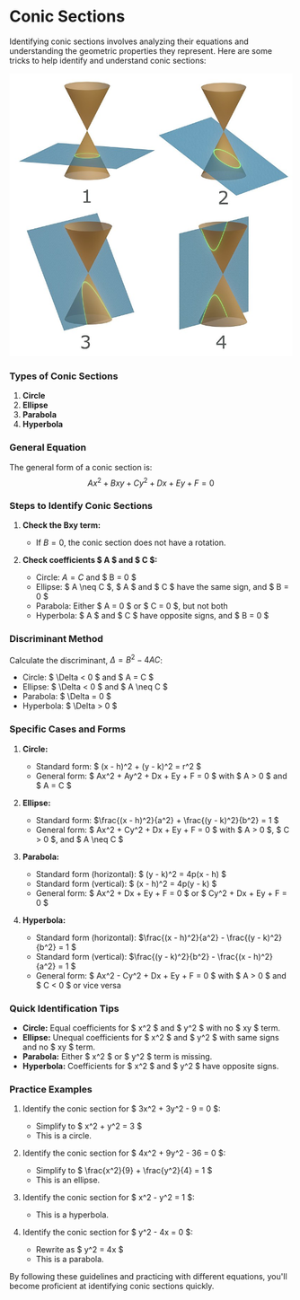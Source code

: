 # Conic Sections

Identifying conic sections involves analyzing their equations and understanding the geometric properties they represent. Here are some tricks to help identify and understand conic sections:

<div style="text-align: center;">

![Conic Sections](./images/conic_sections.png)

</div>

### Types of Conic Sections
1. **Circle**
2. **Ellipse**
3. **Parabola**
4. **Hyperbola**

### General Equation
The general form of a conic section is:
$$ Ax^2 + Bxy + Cy^2 + Dx + Ey + F = 0 $$

### Steps to Identify Conic Sections

1. **Check the Bxy term:**
   - If $B = 0$, the conic section does not have a rotation.

2. **Check coefficients $ A $ and $ C $:**
   - Circle: $A = C$ and $ B = 0 $
   - Ellipse: $ A \neq C $, $ A $ and $ C $ have the same sign, and $ B = 0 $
   - Parabola: Either $ A = 0 $ or $ C = 0 $, but not both
   - Hyperbola: $ A $ and $ C $ have opposite signs, and $ B = 0 $

### Discriminant Method
Calculate the discriminant, $\Delta = B^2 - 4AC$:
- Circle: $ \Delta < 0 $ and $ A = C $
- Ellipse: $ \Delta < 0 $ and $ A \neq C $
- Parabola: $ \Delta = 0 $
- Hyperbola: $ \Delta > 0 $

### Specific Cases and Forms
1. **Circle:**
   - Standard form: $ (x - h)^2 + (y - k)^2 = r^2 $
   - General form: $ Ax^2 + Ay^2 + Dx + Ey + F = 0 $ with $ A > 0 $ and $ A = C $

2. **Ellipse:**
   - Standard form: $\frac{(x - h)^2}{a^2} + \frac{(y - k)^2}{b^2} = 1 $
   - General form: $ Ax^2 + Cy^2 + Dx + Ey + F = 0 $ with $ A > 0 $, $ C > 0 $, and $ A \neq C $

3. **Parabola:**
   - Standard form (horizontal): $ (y - k)^2 = 4p(x - h) $
   - Standard form (vertical): $ (x - h)^2 = 4p(y - k) $
   - General form: $ Ax^2 + Dx + Ey + F = 0 $ or $ Cy^2 + Dx + Ey + F = 0 $

4. **Hyperbola:**
   - Standard form (horizontal): $\frac{(x - h)^2}{a^2} - \frac{(y - k)^2}{b^2} = 1 $
   - Standard form (vertical): $\frac{(y - k)^2}{b^2} - \frac{(x - h)^2}{a^2} = 1 $
   - General form: $ Ax^2 - Cy^2 + Dx + Ey + F = 0 $ with $ A > 0 $ and $ C < 0 $ or vice versa

### Quick Identification Tips
- **Circle:** Equal coefficients for $ x^2 $ and $ y^2 $ with no $ xy $ term.
- **Ellipse:** Unequal coefficients for $ x^2 $ and $ y^2 $ with same signs and no $ xy $ term.
- **Parabola:** Either $ x^2 $ or $ y^2 $ term is missing.
- **Hyperbola:** Coefficients for $ x^2 $ and $ y^2 $ have opposite signs.

### Practice Examples
1. Identify the conic section for $ 3x^2 + 3y^2 - 9 = 0 $:
   - Simplify to $ x^2 + y^2 = 3 $
   - This is a circle.

2. Identify the conic section for $ 4x^2 + 9y^2 - 36 = 0 $:
   - Simplify to $ \frac{x^2}{9} + \frac{y^2}{4} = 1 $
   - This is an ellipse.

3. Identify the conic section for $ x^2 - y^2 = 1 $:
   - This is a hyperbola.

4. Identify the conic section for $ y^2 - 4x = 0 $:
   - Rewrite as $ y^2 = 4x $
   - This is a parabola.

By following these guidelines and practicing with different equations, you'll become proficient at identifying conic sections quickly.